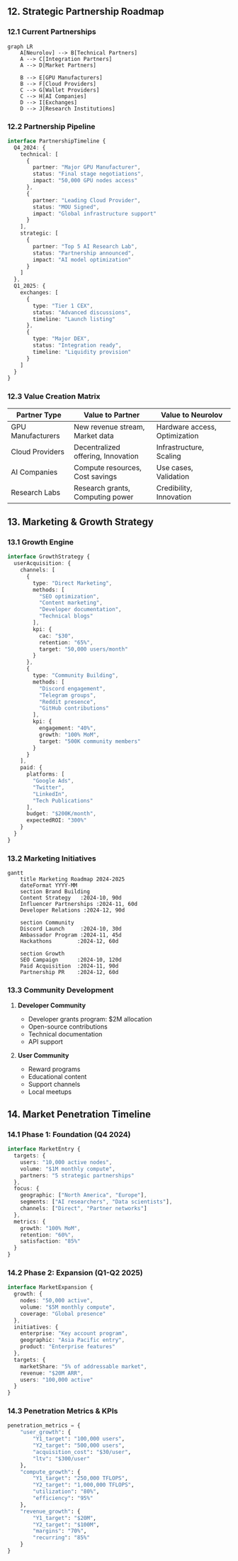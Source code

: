 

## 12. Strategic Partnership Roadmap

### 12.1 Current Partnerships
```mermaid
graph LR
    A[Neurolov] --> B[Technical Partners]
    A --> C[Integration Partners]
    A --> D[Market Partners]
    
    B --> E[GPU Manufacturers]
    B --> F[Cloud Providers]
    C --> G[Wallet Providers]
    C --> H[AI Companies]
    D --> I[Exchanges]
    D --> J[Research Institutions]
```

### 12.2 Partnership Pipeline
```typescript
interface PartnershipTimeline {
  Q4_2024: {
    technical: [
      {
        partner: "Major GPU Manufacturer",
        status: "Final stage negotiations",
        impact: "50,000 GPU nodes access"
      },
      {
        partner: "Leading Cloud Provider",
        status: "MOU Signed",
        impact: "Global infrastructure support"
      }
    ],
    strategic: [
      {
        partner: "Top 5 AI Research Lab",
        status: "Partnership announced",
        impact: "AI model optimization"
      }
    ]
  },
  Q1_2025: {
    exchanges: [
      {
        type: "Tier 1 CEX",
        status: "Advanced discussions",
        timeline: "Launch listing"
      },
      {
        type: "Major DEX",
        status: "Integration ready",
        timeline: "Liquidity provision"
      }
    ]
  }
}
```

### 12.3 Value Creation Matrix
| Partner Type | Value to Partner | Value to Neurolov |
|--------------|------------------|-------------------|
| GPU Manufacturers | New revenue stream, Market data | Hardware access, Optimization |
| Cloud Providers | Decentralized offering, Innovation | Infrastructure, Scaling |
| AI Companies | Compute resources, Cost savings | Use cases, Validation |
| Research Labs | Research grants, Computing power | Credibility, Innovation |

## 13. Marketing & Growth Strategy

### 13.1 Growth Engine
```typescript
interface GrowthStrategy {
  userAcquisition: {
    channels: [
      {
        type: "Direct Marketing",
        methods: [
          "SEO optimization",
          "Content marketing",
          "Developer documentation",
          "Technical blogs"
        ],
        kpi: {
          cac: "$30",
          retention: "65%",
          target: "50,000 users/month"
        }
      },
      {
        type: "Community Building",
        methods: [
          "Discord engagement",
          "Telegram groups",
          "Reddit presence",
          "GitHub contributions"
        ],
        kpi: {
          engagement: "40%",
          growth: "100% MoM",
          target: "500K community members"
        }
      }
    ],
    paid: {
      platforms: [
        "Google Ads",
        "Twitter",
        "LinkedIn",
        "Tech Publications"
      ],
      budget: "$200K/month",
      expectedROI: "300%"
    }
  }
}
```

### 13.2 Marketing Initiatives

```mermaid
gantt
    title Marketing Roadmap 2024-2025
    dateFormat YYYY-MM
    section Brand Building
    Content Strategy   :2024-10, 90d
    Influencer Partnerships :2024-11, 60d
    Developer Relations :2024-12, 90d
    
    section Community
    Discord Launch     :2024-10, 30d
    Ambassador Program :2024-11, 45d
    Hackathons        :2024-12, 60d
    
    section Growth
    SEO Campaign      :2024-10, 120d
    Paid Acquisition  :2024-11, 90d
    Partnership PR    :2024-12, 60d
```

### 13.3 Community Development
1. **Developer Community**
   - Developer grants program: $2M allocation
   - Open-source contributions
   - Technical documentation
   - API support

2. **User Community**
   - Reward programs
   - Educational content
   - Support channels
   - Local meetups

## 14. Market Penetration Timeline

### 14.1 Phase 1: Foundation (Q4 2024)
```typescript
interface MarketEntry {
  targets: {
    users: "10,000 active nodes",
    volume: "$1M monthly compute",
    partners: "5 strategic partnerships"
  },
  focus: {
    geographic: ["North America", "Europe"],
    segments: ["AI researchers", "Data scientists"],
    channels: ["Direct", "Partner networks"]
  },
  metrics: {
    growth: "100% MoM",
    retention: "60%",
    satisfaction: "85%"
  }
}
```

### 14.2 Phase 2: Expansion (Q1-Q2 2025)
```typescript
interface MarketExpansion {
  growth: {
    nodes: "50,000 active",
    volume: "$5M monthly compute",
    coverage: "Global presence"
  },
  initiatives: {
    enterprise: "Key account program",
    geographic: "Asia Pacific entry",
    product: "Enterprise features"
  },
  targets: {
    marketShare: "5% of addressable market",
    revenue: "$20M ARR",
    users: "100,000 active"
  }
}
```

### 14.3 Penetration Metrics & KPIs
```python
penetration_metrics = {
    "user_growth": {
        "Y1_target": "100,000 users",
        "Y2_target": "500,000 users",
        "acquisition_cost": "$30/user",
        "ltv": "$300/user"
    },
    "compute_growth": {
        "Y1_target": "250,000 TFLOPS",
        "Y2_target": "1,000,000 TFLOPS",
        "utilization": "80%",
        "efficiency": "95%"
    },
    "revenue_growth": {
        "Y1_target": "$20M",
        "Y2_target": "$100M",
        "margins": "70%",
        "recurring": "85%"
    }
}
```

